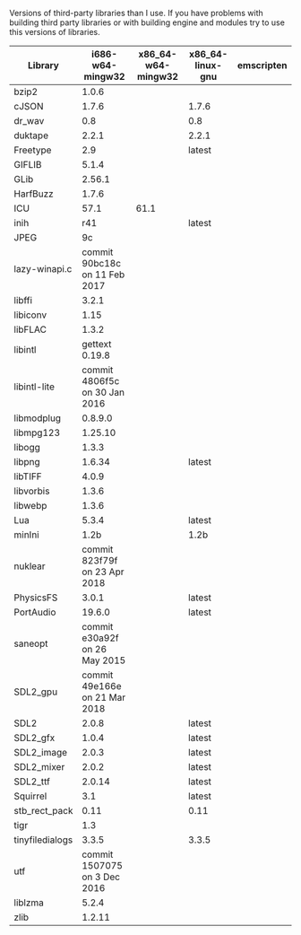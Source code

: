 Versions of third-party libraries than I use. If you have problems with building third party libraries or with building engine and modules try to use this versions of libraries.

| Library         | i686-w64-mingw32 | x86_64-w64-mingw32 | x86_64-linux-gnu | emscripten |
| --------------- | ---------------- | ------------------ | ---------------- | ---------- |
| bzip2           | 1.0.6            |                    |                  |            |
| cJSON           | 1.7.6            |                    | 1.7.6            |            |
| dr_wav          | 0.8              |                    | 0.8              |            |
| duktape         | 2.2.1            |                    | 2.2.1            |            |
| Freetype        | 2.9              |                    | latest           |            |
| GIFLIB          | 5.1.4            |                    |                  |            |
| GLib            | 2.56.1           |                    |                  |            |
| HarfBuzz        | 1.7.6            |                    |                  |            |
| ICU             | 57.1             | 61.1               |                  |            |
| inih            | r41              |                    | latest           |            |
| JPEG            | 9c               |                    |                  |            |
| lazy-winapi.c   | commit 90bc18c on 11 Feb 2017 |       |                  |            |
| libffi          | 3.2.1            |                    |                  |            |
| libiconv        | 1.15             |                    |                  |            |
| libFLAC         | 1.3.2            |                    |                  |            |
| libintl         | gettext 0.19.8   |                    |                  |            |
| libintl-lite    | commit 4806f5c on 30 Jan 2016 |       |                  |            |
| libmodplug      | 0.8.9.0          |                    |                  |            |
| libmpg123       | 1.25.10          |                    |                  |            |
| libogg          | 1.3.3            |                    |                  |            |
| libpng          | 1.6.34           |                    | latest           |            |
| libTIFF         | 4.0.9            |                    |                  |            |
| libvorbis       | 1.3.6            |                    |                  |            |
| libwebp         | 1.3.6            |                    |                  |            |
| Lua             | 5.3.4            |                    | latest           |            |
| minIni          | 1.2b             |                    | 1.2b             |            |
| nuklear         | commit 823f79f on 23 Apr 2018 |       |                  |            |
| PhysicsFS       | 3.0.1            |                    | latest           |            |
| PortAudio       | 19.6.0           |                    | latest           |            |
| saneopt         | commit e30a92f on 26 May 2015 |       |                  |            |
| SDL2_gpu        | commit 49e166e on 21 Mar 2018 |       |                  |            |
| SDL2            | 2.0.8            |                    | latest           |            |
| SDL2_gfx        | 1.0.4            |                    | latest           |            |
| SDL2_image      | 2.0.3            |                    | latest           |            |
| SDL2_mixer      | 2.0.2            |                    | latest           |            |
| SDL2_ttf        | 2.0.14           |                    | latest           |            |
| Squirrel        | 3.1              |                    | latest           |            |
| stb_rect_pack   | 0.11             |                    | 0.11             |            |
| tigr            | 1.3              |                    |                  |            |
| tinyfiledialogs | 3.3.5            |                    | 3.3.5            |            |
| utf             | commit 1507075 on 3 Dec 2016  |       |                  |            |
| liblzma         | 5.2.4            |                    |                  |            |
| zlib            | 1.2.11           |                    |                  |            |
